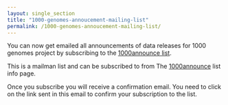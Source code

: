 ```yaml
---
layout: single_section
title: "1000-genomes-annoucement-mailing-list"
permalink: /1000-genomes-annoucement-mailing-list/
---
```



You can now get emailed all announcements of data releases for 1000 genomes project by subscribing to the [1000announce list](http://listserver.ebi.ac.uk/mailman/listinfo/1000announce).

This is a mailman list and can be subscribed to from The [1000announce](http://listserver.1000genomes.org/mailman/listinfo/1000announce) list info page.

Once you subscribe you will receive a confirmation email. You need to click on the link sent in this email to confirm your subscription to the list.
